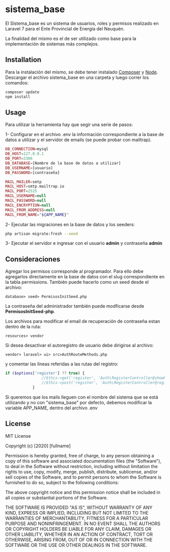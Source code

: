 # sistema_base

El Sistema_base es un sistema de usuarios, roles y permisos realizado en Laravel 7 para el Ente Provincial de Energía del Neuquén.

La finalidad del mismo es el de ser utilizado como base para la implementación de sistemas más complejos.

## Installation

Para la instalación del mismo, se debe tener instalado [Composer](https://getcomposer.org/) y [Node](https://nodejs.org/es/download/).
Descargar el archivo sistema_base en una carpeta y luego correr los comandos:

```bash
composer update
npm install
```

## Usage

Para utilizar la herramienta hay que segir una serie de pasos:

1- Configurar en el archivo .env la información correspondiente a la base de datos a utilizar y el servidor de emails (se puede probar con mailtrap).

```php
DB_CONNECTION=mysql
DB_HOST=127.0.0.1
DB_PORT=3306
DB_DATABASE=[Nombre de la base de datos a utilizar]
DB_USERNAME=[usuario]
DB_PASSWORD=[contraseña]

MAIL_MAILER=smtp
MAIL_HOST=smtp.mailtrap.io
MAIL_PORT=2525
MAIL_USERNAME=null
MAIL_PASSWORD=null
MAIL_ENCRYPTION=null
MAIL_FROM_ADDRESS=null
MAIL_FROM_NAME="${APP_NAME}"
```
2- Ejecutar las migraciones en la base de datos y los seeders:

```bash
php artisan migrate:fresh --seed
```
3- Ejecutar el servidor e ingresar con el usuario **admin** y contraseña **admin**


## Consideraciones
Agregar los permisos corresponde al programador. Para ello debe agregarlos directamente en la base de datos con el slug correspondiente en la tabla permissions. También puede hacerlo como un seed desde el archivo:

```
database> seed> PermisosInitSeed.php
``` 

La contraseña del administrador también puede modficarse desde **PermisosInitSeed-php**.

Los archivos para modificar el email de recuperación de contraseña estan dentro de la ruta:
```
resources> vendor
``` 
Si desea desactivar el autoregistro de usuario debe dirigirse al archivo:
```
vendor> laravel> ui> src>AuthRouteMethods.php
```

y comentar las líneas referidas a las rutas del registro:
```php
if ($options['register'] ?? true) {
                //$this->get('register', 'Auth\RegisterController@showRegistrationForm')->name('register');
                //$this->post('register', 'Auth\RegisterController@register');
            }
```

Si queremos que los mails lleguen con el nombre del sistema que se está utilizando y no con "sistema_base" por defecto, debemos modificar la variable APP_NAME, dentro del archivo .env

## License
MIT License

Copyright (c) [2020] [fullname]

Permission is hereby granted, free of charge, to any person obtaining a copy
of this software and associated documentation files (the "Software"), to deal
in the Software without restriction, including without limitation the rights
to use, copy, modify, merge, publish, distribute, sublicense, and/or sell
copies of the Software, and to permit persons to whom the Software is
furnished to do so, subject to the following conditions:

The above copyright notice and this permission notice shall be included in all
copies or substantial portions of the Software.

THE SOFTWARE IS PROVIDED "AS IS", WITHOUT WARRANTY OF ANY KIND, EXPRESS OR
IMPLIED, INCLUDING BUT NOT LIMITED TO THE WARRANTIES OF MERCHANTABILITY,
FITNESS FOR A PARTICULAR PURPOSE AND NONINFRINGEMENT. IN NO EVENT SHALL THE
AUTHORS OR COPYRIGHT HOLDERS BE LIABLE FOR ANY CLAIM, DAMAGES OR OTHER
LIABILITY, WHETHER IN AN ACTION OF CONTRACT, TORT OR OTHERWISE, ARISING FROM,
OUT OF OR IN CONNECTION WITH THE SOFTWARE OR THE USE OR OTHER DEALINGS IN THE
SOFTWARE.
